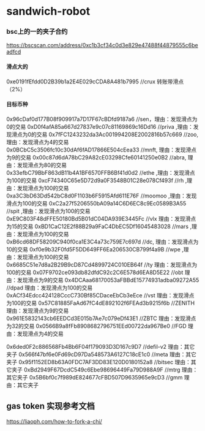 # sandwich-robot

### bsc上的一的夹子合约
https://bscscan.com/address/0xc1b3cf34c0d3e829e47488f44879555c6beadfcd

#### 滑点大的
0xe0191fEfdd0D2B39b1a2E4E029cCDA8A481b7995 //crux 转账带滑点（2%）



#### 目标币种
0x96cDaf0d177B08f909917a7D17F67cBDfd9187a6  //sen，理由：发现滑点为0的交易
0xD0f4afA85a667d27837e9c07c81169869c16Dd16  //priva ,理由：发现滑点为0的交易
0x7fFC1243232da3Ac001994208E2002816b57c669  //zoo,  理由：发现滑点为4的交易
0x0BCbC5c3506fc10c30dAf6fAD17866E504cEea33  //mnft, 理由：发现滑点为9的交易
0x00c87d6dA78bC29A82cE03298Cfe60141250e0B2  //abra, 理由：发现滑点为80的交易
0x33efbC79BbF863dB11b4A1BF6570FFB6Bf41d0d2  //ethe ,理由：发现滑点为100的交易
0xcF74340C65e5D72d9a0F3548B01C28e078Cf493f  //rh   ,理由：发现滑点为100的交易
0xa3C3bD63Dd542bC8d0F1103b6F5915Afd611E76F  //moomoo   ,理由：发现滑点为100的交易
0xC2a27f5206550bA09a14C6D6EC8c9Ec0589B3A55  //spit   ,理由：发现滑点为100的交易
0xE9C803F48dFFE50180Bd5B01dC04DA939E3445Fc  //vlx   理由：发现滑点为15的交易
0xBD1CaC12E2f88B29a9FaC4DbEC5Df16045483028  //mars  ,理由：发现滑点为100的交易
0xB6cd68DF58209C940f0ca1E3C4a73c759E7c697d  //dc,  理由：发现滑点为10的交易
0xf0e9b32F0fd5F5DD649FF6Ea206530CB799f4a9B  //wpe  ,理由：发现滑点为100的交易
0x6685C51e7d8a2B29B9cD87Cd4899724C010EB64f  //ty   理由：发现滑点为100的交易
0x07F9702ce093db82dfdC92c2C6E578d6EA8D5E22  //obt  理由：发现滑点为9的交易
0x4DCAaa68170053aFBBdE15774931adba09272A55  //dpad  理由：发现滑点为100的交易
0xACf34Edcc424128CccC730Bf85CDaceEbCb3eEce  //vst  理由：发现滑点为100的交易
0x57C81885FaAd67fC4dE892102f6FEAd3b9215f6b //ZENITH  理由：发现滑点为9的交易
0x961E5832143cb6EEDCd3E015b7Ae7c079eDf43E1 //ZBTC  理由：发现滑点为32的交易
0x0566B9a8fFb8908682796751EEd00722da967Be0 //FGD   理由：发现滑点为4的交易

0x6ded0F2c886568Fb4Bb6F04f179093D3D167c9D7 //defil-v2  理由：其它夹子
0x566f47bf6e0Fd69cD97Da548573A6127C18cE1c0 //meta   理由：其它夹子
0x95f1152ED8b63A0FDC7AF3DD83E120D0180152a8 //bitsec  理由：其它夹子
0xBd2949F67DcdC549c6Ebe98696449Fa79D988A9F //mtrg     理由：其它夹子
0x5B6bf0c7f989dE824677cFBD507D9635965e9cD3 //gmm  理由：其它夹子

## gas token 实现参考文档 
 https://liaoph.com/how-to-fork-a-chi/


